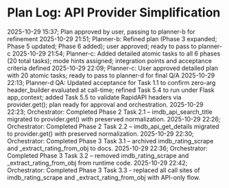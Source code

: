 # Plan Log: API Provider Simplification

2025-10-29 15:37; Plan approved by user, passing to planner-b for refinement
2025-10-29 21:51; Planner-b: Refined plan (Phase 3 expanded; Phase 5 updated; Phase 6 added); user approved; ready to pass to planner-c
2025-10-29 21:54; Planner-c: Added detailed atomic tasks to all 6 phases (20 total tasks); mode hints assigned; integration points and acceptance criteria defined
2025-10-29 22:09; Planner-c: User approved detailed plan with 20 atomic tasks; ready to pass to planner-d for final Q/A
2025-10-29 22:13; Planner-d QA: Updated acceptance for Task 1.1 to confirm zero-arg header_builder evaluated at call-time; refined Task 5.4 to run under Flask app_context; added Task 5.5 to validate RapidAPI headers via provider.get(); plan ready for approval and orchestration.
2025-10-29 22:23; Orchestrator: Completed Phase 2 Task 2.1 – imdb_api_search_title migrated to provider.get() with preserved normalization.
2025-10-29 22:26; Orchestrator: Completed Phase 2 Task 2.2 – imdb_api_get_details migrated to provider.get() with preserved normalization.
2025-10-29 22:30; Orchestrator: Completed Phase 3 Task 3.1 – archived imdb_rating_scrape and _extract_rating_from_obj to docs.
2025-10-29 22:36; Orchestrator: Completed Phase 3 Task 3.2 – removed imdb_rating_scrape and _extract_rating_from_obj from runtime code.
2025-10-29 22:42; Orchestrator: Completed Phase 3 Task 3.3 - replaced all call sites of imdb_rating_scrape and _extract_rating_from_obj with API-only flow.